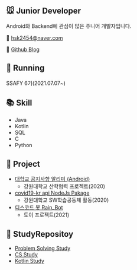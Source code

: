 <!--
**DeerGum/DeerGum** is a ✨ _special_ ✨ repository because its `README.md` (this file) appears on your GitHub profile.

Here are some ideas to get you started:

- 🔭 I’m currently working on ...
- 🌱 I’m currently learning ...
- 👯 I’m looking to collaborate on ...
- 🤔 I’m looking for help with ...
- 💬 Ask me about ...
- 📫 How to reach me: ...
- 😄 Pronouns: ...
- ⚡ Fun fact: ...
-->

## :mouse: Junior Developer 
Android와 Backend에 관심이 많은 주니어 개발자입니다.

:e-mail: hsk2454@naver.com

:memo: [Github Blog](https://deergum.github.io/)

## :running: Running
SSAFY 6기(2021.07.07~)

## :books: Skill
- Java
- Kotlin
- SQL
- C
- Python

## :open_file_folder: Project
- [대학교 공지사항 알리미 (Android)](https://github.com/ppcomp/knu-notice-client)
    - 강원대학교 산학협력 프로젝트(2020)
- [covid19-kr api NodeJs Pakage](https://github.com/bear-soup/covid19-kr)
    - 강원대학교 SW학습공동체 활동(2020)
- [디스코드 봇 Rain_Bot](https://github.com/Rave-Gum/RG_Project)
    - 토이 프로젝트(2021)

## :book: StudyRepositoy
- [Problem Solving Study](https://github.com/ppcomp/study-ps)
- [CS Study](https://github.com/Rave-Gum/CS-Study)
- [Kotlin Study](https://github.com/Rave-Gum/Kotlin-Study)
